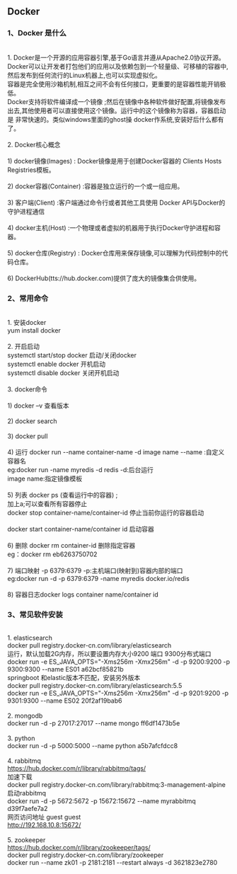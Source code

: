 ## Docker
### 1、Docker 是什么
<br>1. Docker是一个开源的应用容器引擎,基于Go语言并遵从Apache2.0协议开源。Docker可以让开发者打包他们的应用以及依赖包到一个轻量级、可移植的容器中,然后发布到任何流行的Linux机器上,也可以实现虚拟化。
<br>容器是完全使用沙箱机制,相互之间不会有任何接口，更重要的是容器性能开销极低。
 <br>Docker支持将软件编译成一个镜像 ;然后在镜像中各种软件做好配置,将镜像发布出去,其他使用者可以直接使用这个镜像。运行中的这个镜像称为容器，容器启动是
非常快速的。类似windows里面的ghost操  docker作系统,安装好后什么都有了。
<br><br>2. Docker核心概念
<br><br>1) docker镜像(lmages) : Docker镜像是用于创建Docker容器的  Clients  Hosts  Registries模板。
<br><br>2) docker容器(Container) :容器是独立运行的一个或一组应用。 
<br><br>3) 客户端(Client) :客户端通过命令行或者其他工具使用 Docker  APl与Docker的守护进程通信 
<br><br>4) docker主机(Host) :一个物理或者虚拟的机器用于执行Docker守护进程和容器。
<br><br>5) docker仓库(Registry) : Docker仓库用来保存镜像,可以理解为代码控制中的代码仓库。
<br><br>6) DockerHub(tts://hub.docker.com)提供了庞大的镜像集合供使用。
### 2、常用命令
<br>1. 安装docker
<br>yum install docker 
<br><br>2. 开启启动
<br>systemctl start/stop docker 启动/关闭docker
<br>systemctl enable docker 开机启动
<br>systemctl disable docker 关闭开机启动
<br><br>3. docker命令
<br><br>1) docker –v 查看版本
<br><br>2) docker search 
<br><br>3) docker pull
<br><br>4) 运行  docker run --name container-name -d image name  --name :自定义容器名
<br>eg:docker run -name myredis -d redis  -d:后台运行
<br>image name:指定镜像模板
<br><br>5) 列表  docker ps (查看运行中的容器) ; <br> 加上a;可以查看所有容器停止 <br> docker stop container-name/container-id  停止当前你运行的容器启动  
<br>docker  start container-name/container id  启动容器
<br><br>6) 删除  docker rm container-id  删除指定容器
<br>eg：docker rm eb6263750702
<br><br>7) 端口映射  -p 6379:6379  -p:主机端口(映射到)容器内部的端口
<br>eg:docker run -d -p 6379:6379 -name myredis docker.io/redis
<br><br>8)  容器日志docker logs container name/container id
### 3、常见软件安装
<br>1. elasticsearch
<br>docker pull registry.docker-cn.com/library/elasticsearch
<br>运行，默认加载2G内存，所以要设置内存大小9200 端口 9300分布式端口
<br>docker run -e ES_JAVA_OPTS="-Xms256m -Xmx256m" -d -p 9200:9200 -p 9300:9300 --name ES01 a62bcf85821b
<br>springboot 和elastic版本不匹配，安装另外版本
<br>docker pull registry.docker-cn.com/library/elasticsearch:5.5
<br>docker run -e ES_JAVA_OPTS="-Xms256m -Xmx256m" -d -p 9201:9200 -p 9301:9300 --name ES02 20f2af19bab6
<br><br>2. mongodb
<br>docker run -d -p 27017:27017 --name mongo ff6df1473b5e
<br><br>3. python
<br>docker run -d -p 5000:5000 --name python a5b7afcfdcc8
<br><br>4. rabbitmq
<br>https://hub.docker.com/r/library/rabbitmq/tags/
<br>加速下载
<br>docker pull registry.docker-cn.com/library/rabbitmq:3-management-alpine
<br>启动rabbitmq
<br>docker run -d -p 5672:5672 -p 15672:15672 --name myrabbitmq d39f7aefe7a2
<br>网页访问地址 guest guest
<br>http://192.168.10.8:15672/
<br><br>5. zookeeper
<br>https://hub.docker.com/r/library/zookeeper/tags/
<br>docker pull registry.docker-cn.com/library/zookeeper 
<br>docker run --name zk01 -p 2181:2181 --restart always -d 3621823e2780
















